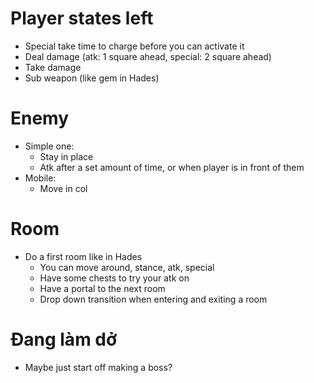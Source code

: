 # Player states left
* Special take time to charge before you can activate it
* Deal damage (atk: 1 square ahead, special: 2 square ahead)
* Take damage
* Sub weapon (like gem in Hades)

# Enemy
* Simple one:
    * Stay in place
    * Atk after a set amount of time, or when player is in front of them
* Mobile:
    * Move in col

# Room
* Do a first room like in Hades
    * You can move around, stance, atk, special
    * Have some chests to try your atk on
    * Have a portal to the next room
    * Drop down transition when entering and exiting a room

# Đang làm dở
* Maybe just start off making a boss?
